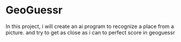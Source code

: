 # GeoGuessr
In this project, i will create an ai program to recognize a place from a picture. and try to get as close as i can to perfect score in geoguessr

